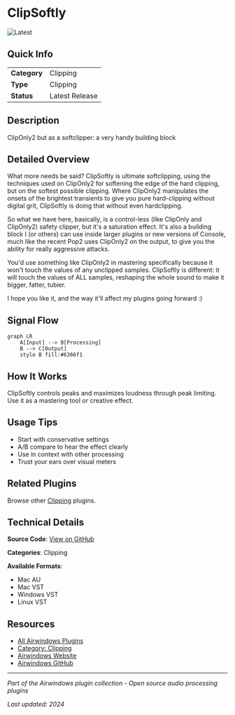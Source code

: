 # ClipSoftly

![Latest](https://img.shields.io/badge/-Latest-10b981)

## Quick Info

| | |
|---|---|
| **Category** | Clipping |
| **Type** | Clipping |
| **Status** | Latest Release |

## Description

ClipOnly2 but as a softclipper: a very handy building block

## Detailed Overview

What more needs be said? ClipSoftly is ultimate softclipping, using the techniques used on ClipOnly2 for softening the edge of the hard clipping, but on the softest possible clipping. Where ClipOnly2 manipulates the onsets of the brightest transients to give you pure hard-clipping without digital grit, ClipSoftly is doing that without even hardclipping.

So what we have here, basically, is a control-less (like ClipOnly and ClipOnly2) safety clipper, but it's a saturation effect. It's also a building block I (or others) can use inside larger plugins or new versions of Console, much like the recent Pop2 uses ClipOnly2 on the output, to give you the ability for really aggressive attacks.

You'd use something like ClipOnly2 in mastering specifically because it won't touch the values of any unclipped samples. ClipSoftly is different: it will touch the values of ALL samples, reshaping the whole sound to make it bigger, fatter, tubier.

I hope you like it, and the way it'll affect my plugins going forward :)

## Signal Flow

```mermaid
graph LR
    A[Input] --> B[Processing]
    B --> C[Output]
    style B fill:#6366f1
```

## How It Works

ClipSoftly controls peaks and maximizes loudness through peak limiting. Use it as a mastering tool or creative effect.

## Usage Tips

- Start with conservative settings
- A/B compare to hear the effect clearly
- Use in context with other processing
- Trust your ears over visual meters


## Related Plugins

Browse other [Clipping](../categories/clipping.md) plugins.


## Technical Details

**Source Code**: [View on GitHub](https://github.com/airwindows/airwindows/tree/master/plugins/LinuxVST/src/ClipSoftly)

**Categories**: Clipping

**Available Formats**:
- Mac AU
- Mac VST
- Windows VST
- Linux VST

## Resources

- [All Airwindows Plugins](../../README.md)
- [Category: Clipping](../categories/clipping.md)
- [Airwindows Website](https://www.airwindows.com)
- [Airwindows GitHub](https://github.com/airwindows/airwindows)

---

*Part of the Airwindows plugin collection - Open source audio processing plugins*

*Last updated: 2024*
